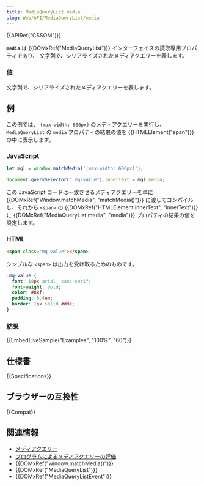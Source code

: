 ```yaml
---
title: MediaQueryList.media
slug: Web/API/MediaQueryList/media
---
```


{{APIRef("CSSOM")}}

**`media`** は {{DOMxRef("MediaQueryList")}} インターフェイスの読取専用プロパティであり、 文字列で、シリアライズされたメディアクエリーを表します。

### 値

文字列で、シリアライズされたメディアクエリーを表します。

## 例

この例では、 `(max-width: 600px)` のメディアクエリーを実行し、 `MediaQueryList` の `media` プロパティの結果の値を {{HTMLElement("span")}} の中に表示します。

### JavaScript

```js
let mql = window.matchMedia('(max-width: 600px)');

document.querySelector(".mq-value").innerText = mql.media;
```

この JavaScript コードは一致させるメディアクエリーを単に {{DOMxRef("Window.matchMedia", "matchMedia()")}} に渡してコンパイルし、それから `<span>` の {{DOMxRef("HTMLElement.innerText", "innerText")}} に {{DOMxRef("MediaQueryList.media", "media")}} プロパティの結果の値を設定します。

### HTML

```html
<span class="mq-value"></span>
```

シンプルな `<span>` は出力を受け取るためのものです。

```css hidden
.mq-value {
  font: 18px arial, sans-serif;
  font-weight: bold;
  color: #88f;
  padding: 0.4em;
  border: 1px solid #dde;
}
```

### 結果

{{EmbedLiveSample("Examples", "100%", "60")}}

## 仕様書

{{Specifications}}

## ブラウザーの互換性

{{Compat}}

## 関連情報

- [メディアクエリー](/ja/docs/Web/CSS/Media_Queries)
- [プログラムによるメディアクエリーの評価](/ja/docs/Web/CSS/Media_Queries/Testing_media_queries)
- {{DOMxRef("window.matchMedia()")}}
- {{DOMxRef("MediaQueryList")}}
- {{DOMxRef("MediaQueryListEvent")}}
